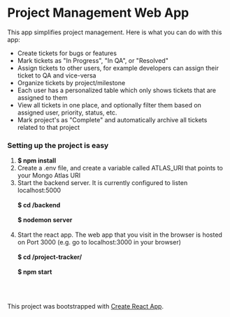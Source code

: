 # Project Management Web App
This app simplifies project management. Here is what you can do with this app:
* Create tickets for bugs or features
* Mark tickets as "In Progress", "In QA", or "Resolved"
* Assign tickets to other users, for example developers can assign their ticket to QA and vice-versa
* Organize tickets by project/milestone
* Each user has a personalized table which only shows tickets that are assigned to them
* View all tickets in one place, and optionally filter them based on assigned user, priority, status, etc.
* Mark project's as "Complete" and automatically archive all tickets related to that project

### Setting up the project is easy
1. **$ npm install**
2. Create a .env file, and create a variable called ATLAS_URI that points to your Mongo Atlas URI
3. Start the backend server. It is currently configured to listen localhost:5000
<br/></br>
**$ cd /backend**
<br/></br>
**$ nodemon server**</br></br>
4. Start the react app. The web app that you visit in the browser is hosted on Port 3000 (e.g. go to localhost:3000 in your browser)
<br/><br/>
**$ cd /project-tracker/**
<br/><br/>
**$ npm start**

</br>
</br>

This project was bootstrapped with [Create React App](https://github.com/facebook/create-react-app).
